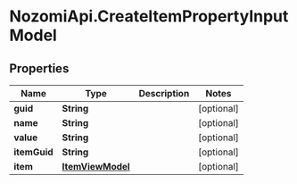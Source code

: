 # NozomiApi.CreateItemPropertyInputModel

## Properties
Name | Type | Description | Notes
------------ | ------------- | ------------- | -------------
**guid** | **String** |  | [optional] 
**name** | **String** |  | [optional] 
**value** | **String** |  | [optional] 
**itemGuid** | **String** |  | [optional] 
**item** | [**ItemViewModel**](ItemViewModel.md) |  | [optional] 
